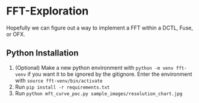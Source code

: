 # FFT-Exploration
Hopefully we can figure out a way to implement a FFT within a DCTL, Fuse, or OFX.

## Python Installation
1. (Optional) Make a new python environment with `python -m venv fft-venv` if you want it to be ignored by the gitignore. Enter the environment with `source fft-venv/bin/activate`
2. Run `pip install -r requirements.txt`
3. Run `python mft_curve_poc.py sample_images/resolution_chart.jpg`

